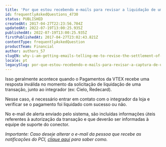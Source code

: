 ```yaml
---
title: 'Por que estou recebendo e-mails para revisar a liquidação de um pagamento?'
id: frequentlyAskedQuestions_4730
status: PUBLISHED
createdAt: 2017-04-27T22:23:56.704Z
updatedAt: 2022-07-19T13:00:25.935Z
publishedAt: 2022-07-19T13:00:25.935Z
firstPublishedAt: 2017-04-27T23:02:43.821Z
contentType: frequentlyAskedQuestion
productTeam: Financial
author: authors_57
slugEN: why-i-am-getting-emails-telling-me-to-revise-the-settlement-of-payment
locale: pt
legacySlug: por-que-estou-recebendo-e-mails-para-revisar-a-captura-de-um-pagamento
---
```


Isso geralmente acontece quando o Pagamentos da VTEX recebe uma resposta inválida no momento da solicitação de liquidação de uma transação, junto ao integrador (ex: Cielo, Redecard).

Nesse caso, é necessário entrar em contato com o integrador da loja e verificar se o pagamento foi liquidado com sucesso ou não.

No e-mail de alerta enviado pelo sistema, são incluídas informações úteis referentes à autorização da transação e que deverão ser informadas à equipe de suporte do conector.

_Importante: Caso deseje alterar o e-mail da pessoa que recebe as notificações do PCI, [clique aqui](/pt/tutorial/como-configurar-notificacoes/) para saber como._
